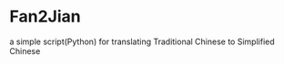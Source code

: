Fan2Jian
========

a simple script(Python) for translating Traditional Chinese to Simplified Chinese